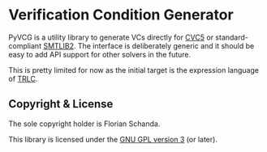 # Verification Condition Generator

PyVCG is a utility library to generate VCs directly for
[CVC5](https://cvc5.github.io) or standard-compliant
[SMTLIB2](http://smtlib.cs.uiowa.edu/). The interface is deliberately
generic and it should be easy to add API support for other solvers in
the future.

This is pretty limited for now as the initial target is the expression
language of [TRLC](https://github.com/bmw-software-engineering/trlc).

## Copyright & License

The sole copyright holder is Florian Schanda.

This library is licensed under the [GNU GPL version 3](LICENSE) (or
later).
